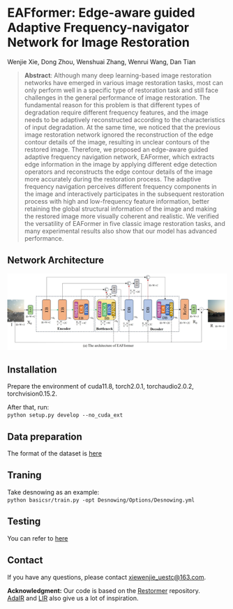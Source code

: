 EAFformer: Edge-aware guided Adaptive Frequency-navigator Network for Image Restoration
===

Wenjie Xie, Dong Zhou, Wenshuai Zhang, Wenrui Wang, Dan Tian

>**Abstract**: Although many deep learning-based image restoration networks have emerged in various image restoration tasks, most can only
 perform well in a specific type of restoration task and still face challenges in the general performance of image restoration. The
 fundamental reason for this problem is that different types of degradation require different frequency features, and the image needs
 to be adaptively reconstructed according to the characteristics of input degradation. At the same time, we noticed that the previous
 image restoration network ignored the reconstruction of the edge contour details of the image, resulting in unclear contours of the
 restored image. Therefore, we proposed an edge-aware guided adaptive frequency navigation network, EAFormer, which extracts
 edge information in the image by applying different edge detection operators and reconstructs the edge contour details of the image
 more accurately during the restoration process. The adaptive frequency navigation perceives different frequency components in the
 image and interactively participates in the subsequent restoration process with high and low-frequency feature information, better
 retaining the global structural information of the image and making the restored image more visually coherent and realistic. We
 verified the versatility of EAFormer in five classic image restoration tasks, and many experimental results also show that our model
 has advanced performance.


Network Architecture
----
![](https://github.com/shdjak/xwj-EAFormer/blob/main/Network%20Architecture.jpg)

Installation
---
Prepare the environment of cuda11.8, torch2.0.1, torchaudio2.0.2, torchvision0.15.2.

After that, run:<br>
`python setup.py develop --no_cuda_ext`

Data preparation
---
The format of the dataset is [here](https://github.com/swz30/Restormer/tree/main/Deraining/Datasets)

Traning 
--
Take desnowing as an example:<br>
`python basicsr/train.py -opt Desnowing/Options/Desnowing.yml`

Testing 
--
You can refer to [here](https://github.com/swz30/Restormer/blob/main/Deraining/README.md#evaluation)

Contact
--
If you have any questions, please contact xiewenjie_uestc@163.com.

**Acknowledgment:** Our code is based on the [Restormer](https://github.com/swz30/Restormer) repository.<br>
[AdaIR](https://github.com/c-yn/AdaIR) and [LIR](https://github.com/Dongqi-Fan/LIR) also give us a lot of inspiration.



  
